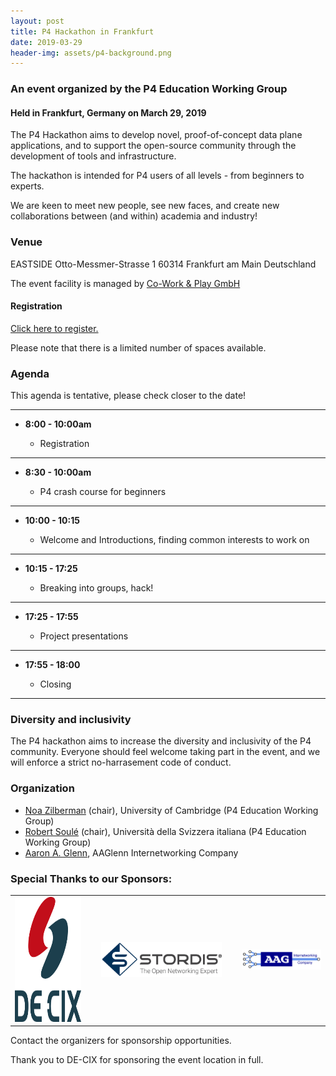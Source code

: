 ```yaml
---
layout: post
title: P4 Hackathon in Frankfurt
date: 2019-03-29
header-img: assets/p4-background.png
---
```


### An event organized by the P4 Education Working Group
    
#### Held in Frankfurt, Germany on March 29, 2019

The P4 Hackathon aims to develop novel, proof-of-concept data plane applications, and to support the open-source community through the development of tools and infrastructure.

The hackathon is intended for P4 users of all levels - from beginners to experts. 

We are keen to meet new people, see new faces, and create new collaborations between (and within) academia and industry!

### Venue

EASTSIDE
Otto-Messmer-Strasse 1
60314 Frankfurt am Main
Deutschland

The event facility is managed by [Co-Work & Play GmbH](https://www.co-work-play.de)

#### Registration


[Click here to register.](https://www.eventbrite.com/e/p4-hackathon-day-in-frankfurt-tickets-56737305809)

Please note that there is a limited number of spaces available.


### Agenda

This agenda is tentative, please check closer to the date!

---

* __8:00 - 10:00am__

    * Registration 

---

* __8:30 - 10:00am__

    * P4 crash course for beginners 

---

* __10:00 - 10:15__
    
    * Welcome and Introductions, finding common interests to work on

---    
    
* __10:15 - 17:25__

    * Breaking into groups, hack!

---    
        
* __17:25 - 17:55__

    * Project presentations

----

        
* __17:55 - 18:00__

    * Closing

----

### Diversity and inclusivity


The P4 hackathon aims to increase the diversity and inclusivity of the P4 community. 
Everyone should feel welcome taking part in the event, and we will enforce a strict no-harrasement code of conduct.


### Organization

* [Noa Zilberman](https://www.cl.cam.ac.uk/~nz247/) (chair), University of Cambridge \(P4 Education Working Group\)
* [Robert Soul&eacute;](https://www.inf.usi.ch/faculty/soule/) (chair), Universit&agrave; della Svizzera italiana \(P4 Education Working Group\)
* [Aaron A. Glenn](http://aagico.com/), AAGlenn Internetworking Company

### Special Thanks to our Sponsors:


<table cellpadding="50">
<tr><td><a href="https://de-cix.net/"><img src="/assets/DE-CIX_Logo_2016_rgb.png" height="200" alt="DE-CIX" /></a></td><td>&nbsp;</td>
<td><a href="https://www.stordis.com/"><img src="/assets/Stordis_logo_flat_grey+slogan.png" width="400" alt="Stordis" /></a></td><td>&nbsp;</td>
<td><a href="http://aagico.com/"><img src="/assets/aagico_small.png" alt="AAGlenn Internetworking Company" /></a></td>
</tr>
</table>



Contact the organizers for sponsorship opportunities. 

Thank you to DE-CIX for sponsoring the event location in full.

